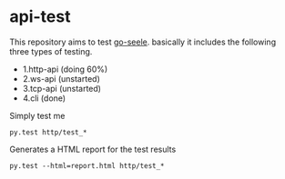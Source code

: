 # api-test
This repository aims to test [go-seele](https://github.com/seeleteam/go-seele). basically it includes the following three types of testing.

* 1.http-api (doing 60%)
* 2.ws-api (unstarted)
* 3.tcp-api (unstarted)
* 4.cli (done)



Simply test me


    py.test http/test_*


Generates a HTML report for the test results

    py.test --html=report.html http/test_*
